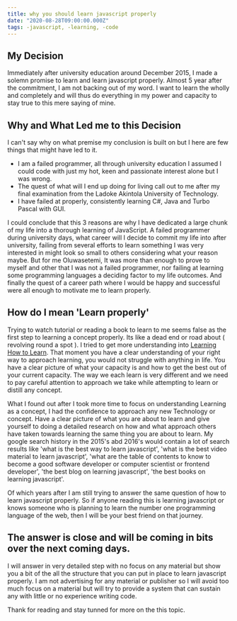 ```yaml
---
title: why you should learn javascript properly
date: "2020-08-28T09:00:00.000Z"
tags: -javascript, -learning, -code
---
```


## My Decision

Immediately after university education around December 2015, I made a solemn promise to learn and learn javascript properly. Almost 5 year after the commitment, I am not backing out of my word. I want to learn the wholly and completely and will thus do everything in my power and capacity to stay true to this mere saying of mine.

## Why and What Led me to this Decision

I can't say why on what premise my conclusion is built on but I here are few things that might have led to it.

- I am a failed programmer, all through university education I assumed I could code with just my hot, keen and passionate interest alone but I was wrong.
- The quest of what will I end up doing for living call out to me after my final examination from the Ladoke Akintola University of Technology.
- I have failed at properly, consistently learning C#, Java and Turbo Pascal with GUI.

I could conclude that this 3 reasons are why I have dedicated a large chunk of my life into a thorough learning of JavaScript. A failed programmer during university days, what career will I decide to commit my life into after  university, failing from several efforts to learn something I was very interested in might look so small to others considering what your reason maybe. But for me Oluwasetemi, It was more than enough to prove to myself and other that I was not a failed programmer, nor failing at learning some programming languages a deciding factor to my life outcomes. And finally the quest of a career path where I would be happy and successful were all enough to motivate me to learn properly.

## How do I mean 'Learn properly'

Trying to watch tutorial or reading a book to learn to me seems false as the first step to learning a concept properly. Its like a dead end or road about ( revolving round a spot ). I tried to get more understanding into [Learning How to Learn](https://www.coursera.org/learn/learning-how-to-learn). That moment you have a clear understanding of your right way to approach learning, you would not struggle with anything in life. You have a clear picture of what your capacity is and how to get the best out of your current capacity. The way we each learn is very different and we need to pay careful attention to approach we take while attempting to learn or distill any concept.

What I found out after I took more time to focus on understanding Learning as a concept, I had the confidence to approach any new Technology or concept. Have a clear picture of what you are about to learn and give yourself to doing a detailed research on how and what approach others have taken towards learning the same thing you are about to learn. My google search history in the 2015's abd 2016's would contain a lot of search results like 'what is the best way to learn javascript', 'what is the best video material to learn javascript', 'what are the table of contents to know to become a good software developer or computer scientist or frontend developer', 'the best blog on learning javascript', 'the best books on learning javascript'.

Of which years after I am still trying to answer the same question of how to learn javascript properly. So if anyone reading this is learning javascript or knows someone who is planning to learn the number one programming language of the web, then I will be your best friend on that journey.

## The answer is close and will be coming in bits over the next coming days.

I will answer in very detailed step with no focus on any material but show you a bit of the all the structure that you can put in place to learn javascript properly. I am not advertising for any material or publisher so I will avoid too much focus on a material but will try to provide a system that can sustain any with little or no experience writing code.

Thank for reading and stay tunned for more on the this topic.
